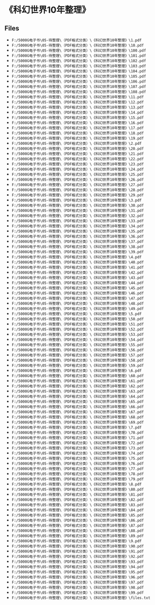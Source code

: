 # 《科幻世界10年整理》

## Files

- `F:/5000G电子书\05-待整理\（PDF格式分类）\《科幻世界10年整理》\1.pdf`
- `F:/5000G电子书\05-待整理\（PDF格式分类）\《科幻世界10年整理》\10.pdf`
- `F:/5000G电子书\05-待整理\（PDF格式分类）\《科幻世界10年整理》\100.pdf`
- `F:/5000G电子书\05-待整理\（PDF格式分类）\《科幻世界10年整理》\101.pdf`
- `F:/5000G电子书\05-待整理\（PDF格式分类）\《科幻世界10年整理》\102.pdf`
- `F:/5000G电子书\05-待整理\（PDF格式分类）\《科幻世界10年整理》\103.pdf`
- `F:/5000G电子书\05-待整理\（PDF格式分类）\《科幻世界10年整理》\104.pdf`
- `F:/5000G电子书\05-待整理\（PDF格式分类）\《科幻世界10年整理》\105.pdf`
- `F:/5000G电子书\05-待整理\（PDF格式分类）\《科幻世界10年整理》\106.pdf`
- `F:/5000G电子书\05-待整理\（PDF格式分类）\《科幻世界10年整理》\107.pdf`
- `F:/5000G电子书\05-待整理\（PDF格式分类）\《科幻世界10年整理》\108.pdf`
- `F:/5000G电子书\05-待整理\（PDF格式分类）\《科幻世界10年整理》\11.pdf`
- `F:/5000G电子书\05-待整理\（PDF格式分类）\《科幻世界10年整理》\12.pdf`
- `F:/5000G电子书\05-待整理\（PDF格式分类）\《科幻世界10年整理》\13.pdf`
- `F:/5000G电子书\05-待整理\（PDF格式分类）\《科幻世界10年整理》\14.pdf`
- `F:/5000G电子书\05-待整理\（PDF格式分类）\《科幻世界10年整理》\15.pdf`
- `F:/5000G电子书\05-待整理\（PDF格式分类）\《科幻世界10年整理》\16.pdf`
- `F:/5000G电子书\05-待整理\（PDF格式分类）\《科幻世界10年整理》\17.pdf`
- `F:/5000G电子书\05-待整理\（PDF格式分类）\《科幻世界10年整理》\18.pdf`
- `F:/5000G电子书\05-待整理\（PDF格式分类）\《科幻世界10年整理》\19.pdf`
- `F:/5000G电子书\05-待整理\（PDF格式分类）\《科幻世界10年整理》\2.pdf`
- `F:/5000G电子书\05-待整理\（PDF格式分类）\《科幻世界10年整理》\20.pdf`
- `F:/5000G电子书\05-待整理\（PDF格式分类）\《科幻世界10年整理》\21.pdf`
- `F:/5000G电子书\05-待整理\（PDF格式分类）\《科幻世界10年整理》\22.pdf`
- `F:/5000G电子书\05-待整理\（PDF格式分类）\《科幻世界10年整理》\23.pdf`
- `F:/5000G电子书\05-待整理\（PDF格式分类）\《科幻世界10年整理》\24.pdf`
- `F:/5000G电子书\05-待整理\（PDF格式分类）\《科幻世界10年整理》\25.pdf`
- `F:/5000G电子书\05-待整理\（PDF格式分类）\《科幻世界10年整理》\26.pdf`
- `F:/5000G电子书\05-待整理\（PDF格式分类）\《科幻世界10年整理》\27.pdf`
- `F:/5000G电子书\05-待整理\（PDF格式分类）\《科幻世界10年整理》\28.pdf`
- `F:/5000G电子书\05-待整理\（PDF格式分类）\《科幻世界10年整理》\29.pdf`
- `F:/5000G电子书\05-待整理\（PDF格式分类）\《科幻世界10年整理》\3.pdf`
- `F:/5000G电子书\05-待整理\（PDF格式分类）\《科幻世界10年整理》\30.pdf`
- `F:/5000G电子书\05-待整理\（PDF格式分类）\《科幻世界10年整理》\31.pdf`
- `F:/5000G电子书\05-待整理\（PDF格式分类）\《科幻世界10年整理》\32.pdf`
- `F:/5000G电子书\05-待整理\（PDF格式分类）\《科幻世界10年整理》\33.pdf`
- `F:/5000G电子书\05-待整理\（PDF格式分类）\《科幻世界10年整理》\34.pdf`
- `F:/5000G电子书\05-待整理\（PDF格式分类）\《科幻世界10年整理》\35.pdf`
- `F:/5000G电子书\05-待整理\（PDF格式分类）\《科幻世界10年整理》\36.pdf`
- `F:/5000G电子书\05-待整理\（PDF格式分类）\《科幻世界10年整理》\37.pdf`
- `F:/5000G电子书\05-待整理\（PDF格式分类）\《科幻世界10年整理》\38.pdf`
- `F:/5000G电子书\05-待整理\（PDF格式分类）\《科幻世界10年整理》\39.pdf`
- `F:/5000G电子书\05-待整理\（PDF格式分类）\《科幻世界10年整理》\4.pdf`
- `F:/5000G电子书\05-待整理\（PDF格式分类）\《科幻世界10年整理》\40.pdf`
- `F:/5000G电子书\05-待整理\（PDF格式分类）\《科幻世界10年整理》\41.pdf`
- `F:/5000G电子书\05-待整理\（PDF格式分类）\《科幻世界10年整理》\42.pdf`
- `F:/5000G电子书\05-待整理\（PDF格式分类）\《科幻世界10年整理》\43.pdf`
- `F:/5000G电子书\05-待整理\（PDF格式分类）\《科幻世界10年整理》\44.pdf`
- `F:/5000G电子书\05-待整理\（PDF格式分类）\《科幻世界10年整理》\45.pdf`
- `F:/5000G电子书\05-待整理\（PDF格式分类）\《科幻世界10年整理》\46.pdf`
- `F:/5000G电子书\05-待整理\（PDF格式分类）\《科幻世界10年整理》\47.pdf`
- `F:/5000G电子书\05-待整理\（PDF格式分类）\《科幻世界10年整理》\48.pdf`
- `F:/5000G电子书\05-待整理\（PDF格式分类）\《科幻世界10年整理》\49.pdf`
- `F:/5000G电子书\05-待整理\（PDF格式分类）\《科幻世界10年整理》\5.pdf`
- `F:/5000G电子书\05-待整理\（PDF格式分类）\《科幻世界10年整理》\50.pdf`
- `F:/5000G电子书\05-待整理\（PDF格式分类）\《科幻世界10年整理》\51.pdf`
- `F:/5000G电子书\05-待整理\（PDF格式分类）\《科幻世界10年整理》\52.pdf`
- `F:/5000G电子书\05-待整理\（PDF格式分类）\《科幻世界10年整理》\53.pdf`
- `F:/5000G电子书\05-待整理\（PDF格式分类）\《科幻世界10年整理》\54.pdf`
- `F:/5000G电子书\05-待整理\（PDF格式分类）\《科幻世界10年整理》\55.pdf`
- `F:/5000G电子书\05-待整理\（PDF格式分类）\《科幻世界10年整理》\56.pdf`
- `F:/5000G电子书\05-待整理\（PDF格式分类）\《科幻世界10年整理》\57.pdf`
- `F:/5000G电子书\05-待整理\（PDF格式分类）\《科幻世界10年整理》\58.pdf`
- `F:/5000G电子书\05-待整理\（PDF格式分类）\《科幻世界10年整理》\59.pdf`
- `F:/5000G电子书\05-待整理\（PDF格式分类）\《科幻世界10年整理》\6.pdf`
- `F:/5000G电子书\05-待整理\（PDF格式分类）\《科幻世界10年整理》\60.pdf`
- `F:/5000G电子书\05-待整理\（PDF格式分类）\《科幻世界10年整理》\61.pdf`
- `F:/5000G电子书\05-待整理\（PDF格式分类）\《科幻世界10年整理》\62.pdf`
- `F:/5000G电子书\05-待整理\（PDF格式分类）\《科幻世界10年整理》\63.pdf`
- `F:/5000G电子书\05-待整理\（PDF格式分类）\《科幻世界10年整理》\64.pdf`
- `F:/5000G电子书\05-待整理\（PDF格式分类）\《科幻世界10年整理》\65.pdf`
- `F:/5000G电子书\05-待整理\（PDF格式分类）\《科幻世界10年整理》\66.pdf`
- `F:/5000G电子书\05-待整理\（PDF格式分类）\《科幻世界10年整理》\67.pdf`
- `F:/5000G电子书\05-待整理\（PDF格式分类）\《科幻世界10年整理》\68.pdf`
- `F:/5000G电子书\05-待整理\（PDF格式分类）\《科幻世界10年整理》\69.pdf`
- `F:/5000G电子书\05-待整理\（PDF格式分类）\《科幻世界10年整理》\7.pdf`
- `F:/5000G电子书\05-待整理\（PDF格式分类）\《科幻世界10年整理》\70.pdf`
- `F:/5000G电子书\05-待整理\（PDF格式分类）\《科幻世界10年整理》\71.pdf`
- `F:/5000G电子书\05-待整理\（PDF格式分类）\《科幻世界10年整理》\72.pdf`
- `F:/5000G电子书\05-待整理\（PDF格式分类）\《科幻世界10年整理》\73.pdf`
- `F:/5000G电子书\05-待整理\（PDF格式分类）\《科幻世界10年整理》\74.pdf`
- `F:/5000G电子书\05-待整理\（PDF格式分类）\《科幻世界10年整理》\75.pdf`
- `F:/5000G电子书\05-待整理\（PDF格式分类）\《科幻世界10年整理》\76.pdf`
- `F:/5000G电子书\05-待整理\（PDF格式分类）\《科幻世界10年整理》\77.pdf`
- `F:/5000G电子书\05-待整理\（PDF格式分类）\《科幻世界10年整理》\78.pdf`
- `F:/5000G电子书\05-待整理\（PDF格式分类）\《科幻世界10年整理》\79.pdf`
- `F:/5000G电子书\05-待整理\（PDF格式分类）\《科幻世界10年整理》\8.pdf`
- `F:/5000G电子书\05-待整理\（PDF格式分类）\《科幻世界10年整理》\80.pdf`
- `F:/5000G电子书\05-待整理\（PDF格式分类）\《科幻世界10年整理》\81.pdf`
- `F:/5000G电子书\05-待整理\（PDF格式分类）\《科幻世界10年整理》\82.pdf`
- `F:/5000G电子书\05-待整理\（PDF格式分类）\《科幻世界10年整理》\83.pdf`
- `F:/5000G电子书\05-待整理\（PDF格式分类）\《科幻世界10年整理》\84.pdf`
- `F:/5000G电子书\05-待整理\（PDF格式分类）\《科幻世界10年整理》\85.pdf`
- `F:/5000G电子书\05-待整理\（PDF格式分类）\《科幻世界10年整理》\86.pdf`
- `F:/5000G电子书\05-待整理\（PDF格式分类）\《科幻世界10年整理》\87.pdf`
- `F:/5000G电子书\05-待整理\（PDF格式分类）\《科幻世界10年整理》\88.pdf`
- `F:/5000G电子书\05-待整理\（PDF格式分类）\《科幻世界10年整理》\89.pdf`
- `F:/5000G电子书\05-待整理\（PDF格式分类）\《科幻世界10年整理》\9.pdf`
- `F:/5000G电子书\05-待整理\（PDF格式分类）\《科幻世界10年整理》\90.pdf`
- `F:/5000G电子书\05-待整理\（PDF格式分类）\《科幻世界10年整理》\91.pdf`
- `F:/5000G电子书\05-待整理\（PDF格式分类）\《科幻世界10年整理》\92.pdf`
- `F:/5000G电子书\05-待整理\（PDF格式分类）\《科幻世界10年整理》\93.pdf`
- `F:/5000G电子书\05-待整理\（PDF格式分类）\《科幻世界10年整理》\94.pdf`
- `F:/5000G电子书\05-待整理\（PDF格式分类）\《科幻世界10年整理》\95.pdf`
- `F:/5000G电子书\05-待整理\（PDF格式分类）\《科幻世界10年整理》\96.pdf`
- `F:/5000G电子书\05-待整理\（PDF格式分类）\《科幻世界10年整理》\97.pdf`
- `F:/5000G电子书\05-待整理\（PDF格式分类）\《科幻世界10年整理》\98.pdf`
- `F:/5000G电子书\05-待整理\（PDF格式分类）\《科幻世界10年整理》\99.pdf`
- `F:/5000G电子书\05-待整理\（PDF格式分类）\《科幻世界10年整理》\files.txt`

